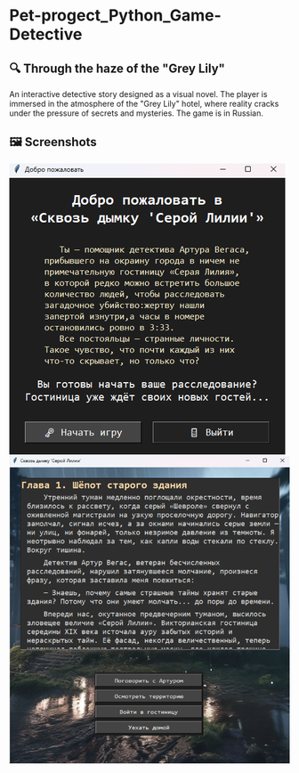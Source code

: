 # Pet-progect_Python_Game-Detective

## 🔍 Through the haze of the "Grey Lily"

An interactive detective story designed as a visual novel. The player is immersed in the atmosphere of the "Grey Lily" hotel, where reality cracks under the pressure of secrets and mysteries. The game is in Russian.

## 🖼️ Screenshots

![Welcome](img/1.png)
![Chapter](img/2.png)
